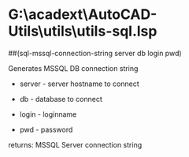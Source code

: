 # G:\acadext\AutoCAD-Utils\utils\utils-sql.lsp
##(sql-mssql-connection-string server db login pwd)
Generates MSSQL DB connection string
* server - server hostname to connect
* db - database to connect
* login - loginname
* pwd - password
returns: MSSQL Server connection string
